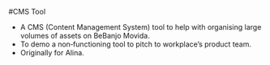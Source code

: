 #CMS Tool
- A CMS (Content Management System) tool to help with organising large volumes of assets on BeBanjo Movida.
- To demo a non‑functioning tool to pitch to workplace’s product team.
- Originally for Alina.
